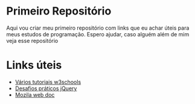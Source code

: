 # Primeiro Repositório
Aqui vou criar meu primeiro repositório com links que eu achar úteis para meus estudos de programação. Espero ajudar, caso alguém além de mim veja esse repositório

# Links úteis
- [Vários tutoriais w3schools](w3schools.com)
- [Desafios práticos jQuery](jqueryui.com)
- [Mozila web doc](https://developer.mozilla.org/pt-BR/docs/Web)
